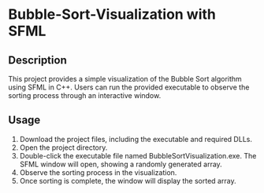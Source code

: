 # Bubble-Sort-Visualization with SFML

## Description
This project provides a simple visualization of the Bubble Sort algorithm using SFML in C++. Users can run the provided executable to observe the sorting process through an interactive window.

## Usage
1. Download the project files, including the executable and required DLLs.
2. Open the project directory.
3. Double-click the executable file named BubbleSortVisualization.exe.
The SFML window will open, showing a randomly generated array.
4. Observe the sorting process in the visualization.
5. Once sorting is complete, the window will display the sorted array.
